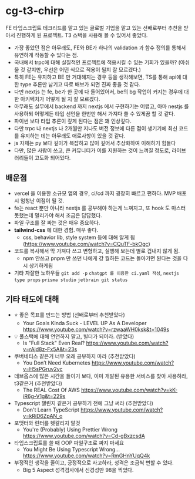# cg-t3-chirp

FE 타입스크립트 테크리드를 맡고 있는 글로벌 기업을 맡고 있는 선배로부터 추천을 받아서 진행하게 된 프로젝트.
T3 스택을 사용해 볼 수 있어서 좋았다.

- 가장 좋았던 점은 아무래도, FE와 BE가 하나의 validation 과 함수 정의를 통해서 유연하게 작동할 수 있다는 점.
- 국내에서 trpc에 대해 실질적인 프로젝트에 적용시킬 수 있는 기회가 있을까? (아쉬울 것 같지만, 우선은 어떤 식으로 적용이 될지 잘 모르겠다.)
- 특히 FE는 유지하고 BE 만 거대해지는 경우 등을 생각해보면, TS를 통해 api에 대한 type 추론만 남기고 따로 배보가 되면 진짜 좋을 것 같다.
- 다만 nextjs 는 fe, be가 한 곳에 다 들어있어서, be의 bg 작업이 커지는 경우에 대한 아키텍처가 어떻게 될 지 잘 모르겠다.
- 아무래도 실무에서 backend 까지 nextjs 에서 구현하기는 어렵고, 아마 nestjs 를 사용하되 어떻게든 타입 선언을 한번만 해서 가져다 쓸 수 있게끔 할 것 같다.
- 파이썬 보다 타입 추론이 깊게 된다는 점은 꽤 인상깊다.
- 다만 trpc 나 nextjs 나 2개월만 지나도 버전 정보에 다른 점이 생기기에 최신 코드를 유지하는 데는 아무래도 애로사항이 있을 것 같다.
- js 자체는 py 보다 깊이가 복잡하고 많이 깊어서 추상화하여 이해하기 힘들다
- 다만, 많은 사람이 쓰고, 큰 커뮤니티가 이를 지원하는 것이 느껴질 정도로, 라이브러리들이 고도화 되어있다.


## 배운점

- vercel 을 이용한 소규모 앱의 경우, ci/cd 까지 굉장히 빠르고 편하다. MVP 배포시 엄청난 이점이 될 것.
- fe는 react 뿐만 아니라 nextjs 를 공부해야 하는게 느껴지고, 또 hook 도 마스터 못했는데 멀리가야 해서 조금은 답답했다.
- 파일 구조를 잘 짜는 것은 매우 중요하다.
- **tailwind-css** 에 대한 경험. 매우 좋다. 
  - css, behavior lib, style system 등에 대해 알게 됨 (https://www.youtube.com/watch?v=CQuTF-bkOgc)
- 코드를 복사해서 막 가져다 쓰고 변형하고, 실행해 보는데 별로 겁내지 않게 됨. 
  - npm 안쓰고 pnpm 만 쓰던 나에게 걍 뭘하든 코드는 돌아가면 된다는 것을 다시 상기하게됨
- 기타 자잘한 노하우들 `git add -p` `chatgpt 를 이용한 ci.yaml 작성`, `nextjs type props` `prisma studio` `jetbrain git status`

## 기타 태도에 대해

- ⭐️ 좋은 목표를 만드는 방법 (선배로부터 추천받았다)
  - Your Goals Kinda Suck - LEVEL UP As A Developer https://www.youtube.com/watch?v=rzwaaWH0ksk&t=1049s
- 💡 풀스택에 대해 연연하지 말고, 빌더가 되어라. (받았다)
  - Is "Full Stack" Even Real? https://www.youtube.com/watch?v=rAjd8z-Fx5A&t=23s
- 쿠버네티스 같은거 너무 오래 공부하지 마라 (추천받았다)
  - You Don’t Need Kubernetes https://www.youtube.com/watch?v=H5sPGruv2yc
- 데브옵스에 많은 시간을 들이기 보다, 이미 개발된 유용한 서비스를 찾아 사용하라, t3같은거 (추천받았다)
  - The REAL Cost Of AWS https://www.youtube.com/watch?v=kK-iR6g-V1g&t=229s
- Typescript 챌린지 같은거 공부하기 전에 그냥 써라 (추천받았다)
  - Don't Learn TypeScript https://www.youtube.com/watch?v=kRiD6ZpAN_o
- 포맷터와 린터를 헷갈리지 말것
  - You're (Probably) Using Prettier Wrong https://www.youtube.com/watch?v=Cd-gBxzcsdA
- 타입스크립트를 쓸 때 OOP 파일구조로 짜지 마세요
  - You Might Be Using Typescript Wrong... https://www.youtube.com/watch?v=RmGHnYUqQ4k
- 부정적인 생각을 줄이고, 긍정적으로 사고하라, 성격은 조금씩 변할 수 있다.
  - Big 5 Aspect 성격검사에서 신경성만 98을 찍었다.
